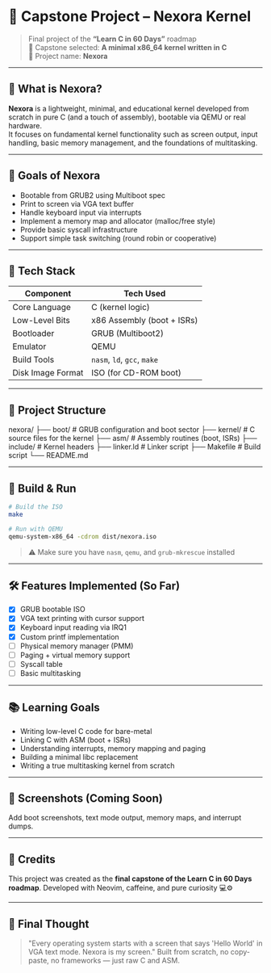 # 🧠 Capstone Project – Nexora Kernel

> Final project of the **“Learn C in 60 Days”** roadmap  
> 🚀 Capstone selected: **A minimal x86_64 kernel written in C**  
> 🧩 Project name: **Nexora**

---

## 🚀 What is Nexora?

**Nexora** is a lightweight, minimal, and educational kernel developed from scratch in pure C (and a touch of assembly), bootable via QEMU or real hardware.  
It focuses on fundamental kernel functionality such as screen output, input handling, basic memory management, and the foundations of multitasking.

---

## 🎯 Goals of Nexora

- Bootable from GRUB2 using Multiboot spec
- Print to screen via VGA text buffer
- Handle keyboard input via interrupts
- Implement a memory map and allocator (malloc/free style)
- Provide basic syscall infrastructure
- Support simple task switching (round robin or cooperative)

---

## 🔧 Tech Stack

| Component             | Tech Used              |
|----------------------|------------------------|
| Core Language         | C (kernel logic)       |
| Low-Level Bits        | x86 Assembly (boot + ISRs) |
| Bootloader            | GRUB (Multiboot2)      |
| Emulator              | QEMU                   |
| Build Tools           | `nasm`, `ld`, `gcc`, `make` |
| Disk Image Format     | ISO (for CD-ROM boot)  |

---

## 📁 Project Structure

nexora/
├── boot/             # GRUB configuration and boot sector
├── kernel/           # C source files for the kernel
├── asm/              # Assembly routines (boot, ISRs)
├── include/          # Kernel headers
├── linker.ld         # Linker script
├── Makefile          # Build script
└── README.md

---

## 🚦 Build & Run

```bash
# Build the ISO
make

# Run with QEMU
qemu-system-x86_64 -cdrom dist/nexora.iso
```

> ⚠️ Make sure you have `nasm`, `qemu`, and `grub-mkrescue` installed

---

## 🛠 Features Implemented (So Far)

* [x] GRUB bootable ISO
* [x] VGA text printing with cursor support
* [x] Keyboard input reading via IRQ1
* [x] Custom printf implementation
* [ ] Physical memory manager (PMM)
* [ ] Paging + virtual memory support
* [ ] Syscall table
* [ ] Basic multitasking

---

## 📚 Learning Goals

* Writing low-level C code for bare-metal
* Linking C with ASM (boot + ISRs)
* Understanding interrupts, memory mapping and paging
* Building a minimal libc replacement
* Writing a true multitasking kernel from scratch

---

## 📸 Screenshots (Coming Soon)

Add boot screenshots, text mode output, memory maps, and interrupt dumps.

---

## 🙌 Credits

This project was created as the **final capstone of the Learn C in 60 Days roadmap**.
Developed with Neovim, caffeine, and pure curiosity 💻⚙️

---

## 🏁 Final Thought

> "Every operating system starts with a screen that says 'Hello World' in VGA text mode. Nexora is my screen."
> Built from scratch, no copy-paste, no frameworks — just raw C and ASM.
